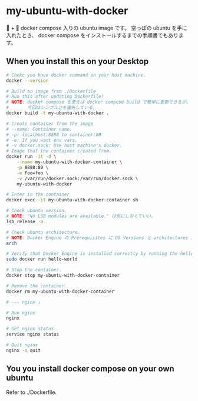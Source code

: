 my-ubuntu-with-docker
===

🐧 + 🐳 docker compose 入りの ubuntu image です。
空っぽの ubuntu を手に入れたとき、 docker compose をインストールするまでの手順書でもあります。

## When you install this on your Desktop

```bash
# Chekc you have docker command on your host machine.
docker --version

# Build an image from ./Dockerfile
# Run this after updating Dockerfile!
# NOTE: docker compose を使えば docker compose build で簡単に更新できるが、
#       今回はシンプルさを優先している。
docker build -t my-ubuntu-with-docker .

# Create container from the image
# --name: Container name.
# -p: localhost:8888 to container:80
# -e: If you want env vars.
# -v docker.sock: Use host machine's docker.
# Image that the container created from.
docker run -it -d \
    --name my-ubuntu-with-docker-container \
    -p 8888:80 \
    -e Foo=foo \
    -v /var/run/docker.sock:/var/run/docker.sock \
    my-ubuntu-with-docker

# Enter in the container
docker exec -it my-ubuntu-with-docker-container sh

# Check ubuntu version.
# NOTE: "No LSB modules are available." は気にしなくていい。
lsb_release -a

# Check ubuntu architecture.
# NOTE: Docker Engine の Prerequisites に OS Versions と architectures があるので確認する。
arch

# Verify that Docker Engine is installed correctly by running the hello-world image.
sudo docker run hello-world

# Stop the container.
docker stop my-ubuntu-with-docker-container

# Remove the container.
docker rm my-ubuntu-with-docker-container

# --- nginx ↓

# Run nginx
nginx

# Get nginx status
service nginx status

# Quit nginx
nginx -s quit
```

## You you install docker compose on your own ubuntu

Refer to ./Dockerfile.
